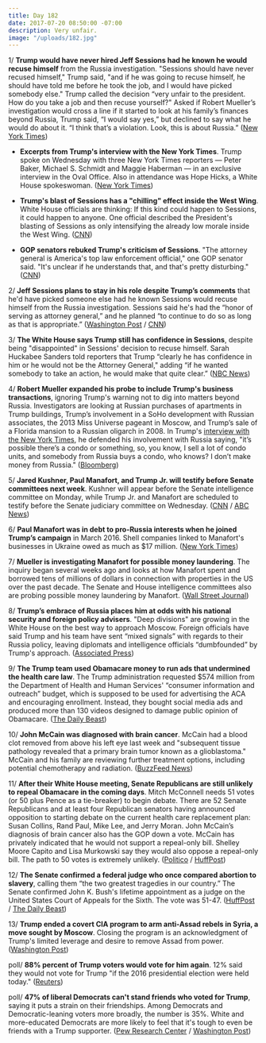 ```yaml
---
title: Day 182
date: 2017-07-20 08:50:00 -07:00
description: Very unfair.
image: "/uploads/182.jpg"
---
```


1/ **Trump would have never hired Jeff Sessions had he known he would recuse himself** from the Russia investigation. "Sessions should have never recused himself," Trump said, "and if he was going to recuse himself, he should have told me before he took the job, and I would have picked somebody else." Trump called the decision “very unfair to the president. How do you take a job and then recuse yourself?" Asked if Robert Mueller’s investigation would cross a line if it started to look at his family’s finances beyond Russia, Trump said, “I would say yes,” but declined to say what he would do about it. “I think that’s a violation. Look, this is about Russia.” ([New York Times](https://www.nytimes.com/2017/07/19/us/politics/trump-interview-sessions-russia.html))

* **Excerpts from Trump's interview with the New York Times**. Trump spoke on Wednesday with three New York Times reporters — Peter Baker, Michael S. Schmidt and Maggie Haberman — in an exclusive interview in the Oval Office. Also in attendance was Hope Hicks, a White House spokeswoman. ([New York Times](https://www.nytimes.com/2017/07/19/us/politics/trump-interview-transcript.html))

* **Trump's blast of Sessions has a "chilling" effect inside the West Wing**. White House officials are thinking: If this kind could happen to Sessions, it could happen to anyone. One official described the President's blasting of Sessions as only intensifying the already low morale inside the West Wing. ([CNN](http://www.cnn.com/2017/07/20/politics/trump-loyalty-sessions-white-house/))

* **GOP senators rebuked Trump's criticism of Sessions**. "The attorney general is America's top law enforcement official," one GOP senator said. "It's unclear if he understands that, and that's pretty disturbing." ([CNN](http://www.cnn.com/2017/07/20/politics/gop-senators-donald-trump-doj/))

2/ **Jeff Sessions plans to stay in his role despite Trump’s comments** that he'd have picked someone else had he known Sessions would recuse himself from the Russia investigation. Sessions said he's had the “honor of serving as attorney general,” and he planned “to continue to do so as long as that is appropriate.” ([Washington Post](https://www.washingtonpost.com/world/national-security/attorney-general-jeff-sessions-says-he-plans-to-stay-in-role-despite-trumps-comments-about-him/2017/07/20/527e53d4-6d51-11e7-9c15-177740635e83_story.html) / [CNN](http://www.cnn.com/2017/07/20/politics/jeff-sessions-attorney-general/index.html))

3/ **The White House says Trump still has confidence in Sessions**, despite being "disappointed" in Sessions' decision to recuse himself. Sarah Huckabee Sanders told reporters that Trump “clearly he has confidence in him or he would not be the Attorney General," adding “if he wanted somebody to take an action, he would make that quite clear.” ([NBC News](http://www.nbcnews.com/politics/politics-news/ag-jeff-sessions-says-no-plans-resign-after-trump-comments-n784816))

4/ **Robert Mueller expanded his probe to include Trump's business transactions**, ignoring Trump's warning not to dig into matters beyond Russia. Investigators are looking at Russian purchases of apartments in Trump buildings, Trump’s involvement in a SoHo development with Russian associates, the 2013 Miss Universe pageant in Moscow, and Trump’s sale of a Florida mansion to a Russian oligarch in 2008. In Trump's [interview with the New York Times](https://www.nytimes.com/2017/07/19/us/politics/trump-interview-transcript.html), he defended his involvement with Russia saying, "it’s possible there’s a condo or something, so, you know, I sell a lot of condo units, and somebody from Russia buys a condo, who knows? I don’t make money from Russia." ([Bloomberg](https://www.bloomberg.com/news/articles/2017-07-20/mueller-is-said-to-expand-probe-to-trump-business-transactions))

5/ **Jared Kushner, Paul Manafort, and Trump Jr. will testify before Senate committees next week**. Kushner will appear before the Senate intelligence committee on Monday, while Trump Jr. and Manafort are scheduled to testify before the Senate judiciary committee on Wednesday. ([CNN](http://www.cnn.com/2017/07/19/politics/paul-manafort-donald-trump-jr-jared-kushner-testify/index.html) / [ABC News](http://abcnews.go.com/Politics/jared-kushner-senate-intelligence-committee-monday/story?id=48725358))

6/ **Paul Manafort was in debt to pro-Russia interests when he joined Trump’s campaign** in March 2016. Shell companies linked to Manafort's businesses in Ukraine owed as much as $17 million. ([New York Times](https://www.nytimes.com/2017/07/19/us/politics/paul-manafort-russia-trump.html))

7/ **Mueller is investigating Manafort for possible money laundering**. The inquiry began several weeks ago and looks at how Manafort spent and borrowed tens of millions of dollars in connection with properties in the US over the past decade. The Senate and House intelligence committees also are probing possible money laundering by Manafort. ([Wall Street Journal](https://www.wsj.com/articles/special-counsel-investigating-possible-money-laundering-by-paul-manafort-1500587532))

8/ **Trump’s embrace of Russia places him at odds with his national security and foreign policy advisers**. "Deep divisions" are growing in the White House on the best way to approach Moscow. Foreign officials have said Trump and his team have sent “mixed signals” with regards to their Russia policy, leaving diplomats and intelligence officials “dumbfounded” by Trump's approach. ([Associated Press](https://apnews.com/4b4b7e380f204b45a8c3055a5d45255e/Trump's-embrace-of-Russia-making-top-advisers-wary))

9/ **The Trump team used Obamacare money to run ads that undermined the health care law**. The Trump administration requested $574 million from the Department of Health and Human Services' “consumer information and outreach” budget, which is supposed to be used for advertising the ACA and encouraging enrollment. Instead, they bought social media ads and produced more than 130 videos designed to damage public opinion of Obamacare. ([The Daily Beast](http://www.thedailybeast.com/team-trump-used-obamacare-money-to-run-ads-against-it))

10/ **John McCain was diagnosed with brain cancer**. McCain had a blood clot removed from above his left eye last week and "subsequent tissue pathology revealed that a primary brain tumor known as a glioblastoma." McCain and his family are reviewing further treatment options, including potential chemotherapy and radiation. ([BuzzFeed News](https://www.buzzfeed.com/jimdalrympleii/sen-john-mccain-has-been-diagnosed-with-brain-cancer))

11/ **After their White House meeting, Senate Republicans are still unlikely to repeal Obamacare in the coming days**. Mitch McConnell needs 51 votes (or 50 plus Pence as a tie-breaker) to begin debate. There are 52 Senate Republicans and at least four Republican senators having announced opposition to starting debate on the current health care replacement plan: Susan Collins, Rand Paul, Mike Lee, and Jerry Moran. John McCain’s diagnosis of brain cancer also has the GOP down a vote. McCain has privately indicated that he would not support a repeal-only bill. Shelley Moore Capito and Lisa Murkowski say they would also oppose a repeal-only bill. The path to 50 votes is extremely unlikely. ([Politico](http://www.politico.com/story/2017/07/20/senate-republicans-health-care-trump-240760) / [HuffPost](http://www.huffingtonpost.com/entry/senate-republicans-new-life-health-care_us_59702f8be4b0aa14ea7711b7))

12/ **The Senate confirmed a federal judge who once compared abortion to slavery**, calling them “the two greatest tragedies in our country.” The Senate confirmed John K. Bush's lifetime appointment as a judge on the United States Court of Appeals for the Sixth. The vote was 51-47. ([HuffPost](http://www.huffingtonpost.com/entry/john-bush-judge-trump-abortion_us_596f960be4b01696c6a239f6) / [The Daily Beast](http://www.thedailybeast.com/trumps-judicial-pick-john-bush-lies-to-the-senate-about-comparing-abortion-to-slavery))

13/ **Trump ended a covert CIA program to arm anti-Assad rebels in Syria, a move sought by Moscow**. Closing the program is an acknowledgment of Trump's limited leverage and desire to remove Assad from power. ([Washington Post](https://www.washingtonpost.com/world/national-security/trump-ends-covert-cia-program-to-arm-anti-assad-rebels-in-syria-a-move-sought-by-moscow/2017/07/19/b6821a62-6beb-11e7-96ab-5f38140b38cc_story.html))

poll/ **88% percent of Trump voters would vote for him again**. 12% said they would not vote for Trump "if the 2016 presidential election were held today." ([Reuters](https://www.reuters.com/article/us-usa-trump-poll-idUSKBN1A5127))

poll/ **47% of liberal Democrats can't stand friends who voted for Trump**, saying it puts a strain on their friendships. Among Democrats and Democratic-leaning voters more broadly, the number is 35%. White and more-educated Democrats are more likely to feel that it's tough to even be friends with a Trump supporter. ([Pew Research Center](http://www.people-press.org/2017/07/20/since-trumps-election-increased-attention-to-politics-especially-among-women/) / [Washington Post](https://www.washingtonpost.com/news/the-fix/wp/2017/07/20/half-of-liberals-cant-even-stand-to-be-around-trump-supporters/))